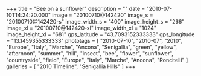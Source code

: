 +++
title = "Bee on a sunflower"
description = ""
date = "2010-07-10T14:24:20.000"
image = "20100710@142420"
image_s = "20100710@142420-s"
image_width_s = "400"
image_height_s = "266"
image_xl = "20100710@142420-xl"
image_width_xl = "1024"
image_height_xl = "681"
gps_latitude = "43.7093152333333"
gps_longitude = "13.1459355333333"
phototags = [ "2010-07-10", "2010-07", "2010", "Europe", "Italy", "Marche", "Ancona", "Senigallia", "green", "yellow", "afternoon", "summer", "hill", "insect", "bee", "flower", "sunflower", "countryside", "field", "Europe", "Italy", "Marche", "Ancona", "Roncitelli" ]
galleries = [ "2010 Timeline", "Senigallia Hills" ]
+++
